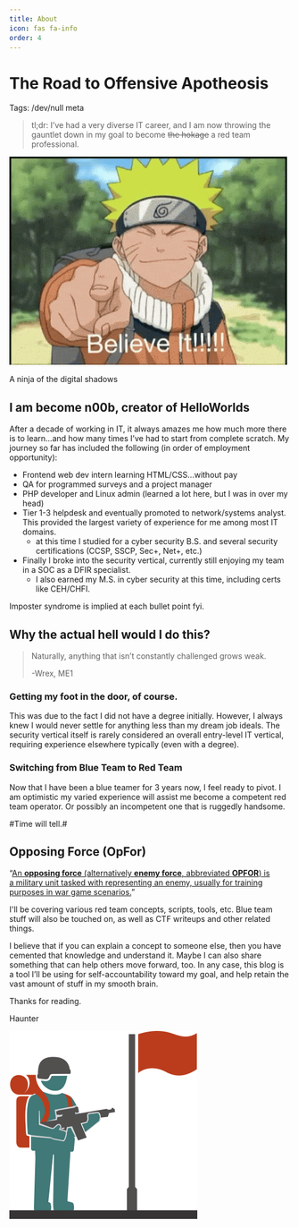 ```yaml
---
title: About
icon: fas fa-info
order: 4
---
```


# The Road  to Offensive Apotheosis

Tags: /dev/null meta

> tl;dr: I’ve had a very diverse IT career, and I am now throwing the gauntlet down in my goal to become ~~the hokage~~ a red team professional.
> 

<img src='/assets/img/naruto-uzumaki-believe-it.gif'/>

A ninja of the digital shadows

## I am become n00b, creator of HelloWorlds

After a decade of working in IT, it always amazes me how much more there is to learn...and how many times I’ve had to start from complete scratch. My journey so far has included the following (in order of employment opportunity):

- Frontend web dev intern learning HTML/CSS...without pay
- QA for programmed surveys and a project manager
- PHP developer and Linux admin (learned a lot here, but I was in over my head)
- Tier 1-3 helpdesk and eventually promoted to network/systems analyst. This provided the largest variety of experience for me among most IT domains.
    - at this time I studied for a cyber security B.S. and several security certifications (CCSP, SSCP, Sec+, Net+, etc.)
- Finally I broke into the security vertical, currently still enjoying my team in a SOC as a DFIR specialist.
    - I also earned my M.S. in cyber security at this time, including certs like CEH/CHFI.

Imposter syndrome is implied at each bullet point fyi.

## Why the actual hell would I do this?

> Naturally, anything that isn’t constantly challenged grows weak.
> 
> 
> -Wrex, ME1
> 

### Getting my foot in the door, of course.

This was due to the fact I did not have a degree initially. However, I always knew I would never settle for anything less than my dream job ideals. The security vertical itself is rarely considered an overall entry-level IT vertical, requiring experience elsewhere typically (even with a degree).

### Switching from Blue Team to Red Team

Now that I have been a blue teamer for 3 years now, I feel ready to pivot. I am optimistic my varied experience will assist me become a competent red team operator. Or possibly an incompetent one that is ruggedly handsome. 

#Time will tell.#

## Opposing Force (OpFor)

“[An **opposing force** (alternatively **enemy force**, abbreviated **OPFOR**) is a military unit tasked with representing an enemy, usually for training purposes in war game scenarios.](https://en.wikipedia.org/wiki/Opposing_force)”

I'll be covering various red team concepts, scripts, tools, etc. Blue team stuff will also be touched on, as well as CTF writeups and other related things. 

I believe that if you can explain a concept to someone else, then you have cemented that knowledge and understand it. Maybe I can also share something that can help others move forward, too. In any case, this blog is a tool I’ll be using for self-accountability toward my goal, and help retain the vast amount of stuff in my smooth brain.

Thanks for reading.

Haunter

<img src='/assets/img/ff4117d132875174b30771dcdc8a5eb7.png'/>
